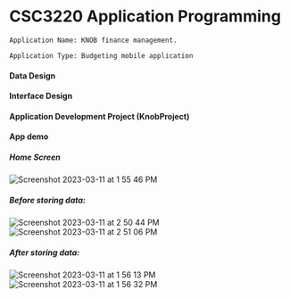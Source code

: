 # CSC3220 Application Programming 

    Application Name: KNOB finance management. 

    Application Type: Budgeting mobile application
    
#### Data Design 

#### Interface Design

#### Application Development Project (KnobProject)

#### App demo

##### Home Screen


![Screenshot 2023-03-11 at 1 55 46 PM](https://user-images.githubusercontent.com/81199350/224517366-47bbb6b6-22c2-4857-bb72-8b44865ad372.png)


##### Before storing data:


![Screenshot 2023-03-11 at 2 50 44 PM](https://user-images.githubusercontent.com/81199350/224517216-2018a173-25e3-4f94-a40b-5cddeca5371b.png)
![Screenshot 2023-03-11 at 2 51 06 PM](https://user-images.githubusercontent.com/81199350/224517236-a49fd31a-448f-49c0-a55e-459d78d3378a.png)



##### After storing data:


![Screenshot 2023-03-11 at 1 56 13 PM](https://user-images.githubusercontent.com/81199350/224517402-9deae335-47a6-4618-a61b-f947ec0bc776.png)
![Screenshot 2023-03-11 at 1 56 32 PM](https://user-images.githubusercontent.com/81199350/224517393-4932ca6e-f3d9-4713-b26c-fb5a9e6f5492.png)

